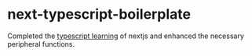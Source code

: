 # next-typescript-boilerplate

Completed the [typescript learning](https://nextjs.org/learn/excel/typescript) of nextjs and enhanced the necessary peripheral functions.
